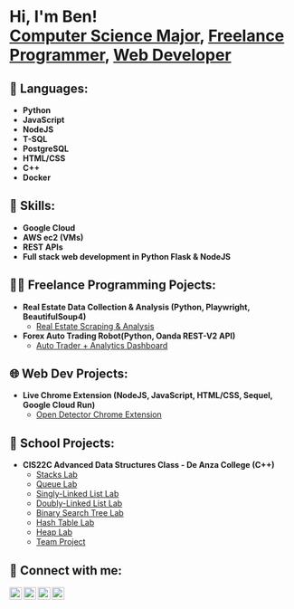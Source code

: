 <h1>Hi, I'm Ben! <br/><a href="https://www.linkedin.com/in/ben-katzir-332b54266/">Computer Science Major</a>, <a href="https://github.com/benkatzir">Freelance Programmer</a>, <a href="https://www.linkedin.com/in/ben-katzir-332b54266/">Web Developer</a></h1>

<h2>📙 Languages:</h2>

- <b>Python</b>
- <b>JavaScript</b>
- <b>NodeJS</b>
- <b>T-SQL</b>
- <b>PostgreSQL</b>
- <b>HTML/CSS</b>
- <b>C++</b>
- <b>Docker</b>

<h2>🚀 Skills:</h2>

- <b>Google Cloud</b>
- <b>AWS ec2 (VMs)</b>
- <b>REST APIs</b>
- <b>Full stack web development in Python Flask & NodeJS</b>

<h2>👨‍💻 Freelance Programming Pojects:</h2>

- <b>Real Estate Data Collection & Analysis (Python, Playwright, BeautifulSoup4)</b>
  - [Real Estate Scraping & Analysis](https://github.com/benkatzir/all_scraper_1.6)
- <b>Forex Auto Trading Robot(Python, Oanda REST-V2 API)</b>
  - [Auto Trader + Analytics Dashboard](https://github.com/benkatzir/Auto-Trader-Analytics-Dashboard)

<h2>🌐 Web Dev Projects:</h2>

- <b>Live Chrome Extension (NodeJS, JavaScript, HTML/CSS, Sequel, Google Cloud Run)</b>
  - [Open Detector Chrome Extension](https://chromewebstore.google.com/detail/open-detector/kfbhbadnhmadlkbmbgdfkmdhojfdaeaf?authuser=1&hl=en)

<h2>🏫 School Projects:</h2>

- <b>CIS22C Advanced Data Structures Class - De Anza College (C++)</b>
  - [Stacks Lab](https://github.com/benkatzir/CIS22C/tree/main/3.12%20Lab%20Stacks%204%20-%20max%20(Stack%20ADT))
  - [Queue Lab](https://github.com/benkatzir/CIS22C/tree/main/4.7.1%20Lab%20Queues%204%20(Queue%20ADT))
  - [Singly-Linked List Lab](https://github.com/benkatzir/CIS22C/tree/main/6.10.1%20Lab%20Singly-Linked%20Lists%20(Park))
  - [Doubly-Linked List Lab](https://github.com/benkatzir/CIS22C/tree/main/6.23.1%20Lab%20Doubly-Linked%20Lists%20(Park)%20-%20Templates)
  - [Binary Search Tree Lab](https://github.com/benkatzir/CIS22C/tree/main/8.14.1%20Lab%20BT%20---%20BST%20ADT%20(Park))
  - [Hash Table Lab](https://github.com/benkatzir/CIS22C/tree/main/9.14.1%20Lab%20Hash%20ADT)
  - [Heap Lab](https://github.com/benkatzir/CIS22C/tree/main/10.10.1%20Lab%20%20Heap%20ADT)
  - [Team Project](https://github.com/benkatzir/CIS22C/tree/main/22c_group_project)

<h2> 🤳 Connect with me:</h2>

[<img align="left" alt="BenKatzir | Twitter" width="22px" src="https://cdn.jsdelivr.net/npm/simple-icons@v3/icons/twitter.svg" />][twitter]
[<img align="left" alt="BenKatzir | LinkedIn" width="22px" src="https://cdn.jsdelivr.net/npm/simple-icons@v3/icons/linkedin.svg" />][linkedin]
[<img align="left" alt="BenKatzir | Instagram" width="22px" src="https://cdn.jsdelivr.net/npm/simple-icons@v3/icons/instagram.svg" />][instagram]
[<img align="left" alt="BenKatzir | Email" width="22px" src="https://cdn.jsdelivr.net/npm/simple-icons@3.13.0/icons/gmail.svg" />][email]

[twitter]: https://twitter.com/BenKatzir
[instagram]: https://www.instagram.com/_benkatzir/
[linkedin]: https://linkedin.com/in/ben-katzir-332b54266/
[email]: mailto:benkatzir1488@gmail.com
